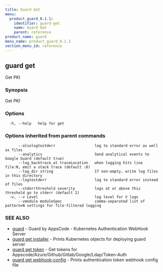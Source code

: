 ```yaml
---
title: Guard Get
menu:
  product_guard_0.1.1:
    identifier: guard-get
    name: Guard Get
    parent: reference
product_name: guard
menu_name: product_guard_0.1.1
section_menu_id: reference
---
```

## guard get

Get PKI

### Synopsis

Get PKI

### Options

```
  -h, --help   help for get
```

### Options inherited from parent commands

```
      --alsologtostderr                  log to standard error as well as files
      --analytics                        Send analytical events to Google Guard (default true)
      --log_backtrace_at traceLocation   when logging hits line file:N, emit a stack trace (default :0)
      --log_dir string                   If non-empty, write log files in this directory
      --logtostderr                      log to standard error instead of files
      --stderrthreshold severity         logs at or above this threshold go to stderr (default 2)
  -v, --v Level                          log level for V logs
      --vmodule moduleSpec               comma-separated list of pattern=N settings for file-filtered logging
```

### SEE ALSO

* [guard](/products/guard/0.1.1/reference/guard)	 - Guard by AppsCode - Kubernetes Authentication WebHook Server
* [guard get installer](/products/guard/0.1.1/reference/guard_get_installer)	 - Prints Kubernetes objects for deploying guard server
* [guard get token](/products/guard/0.1.1/reference/guard_get_token)	 - Get tokens for Appscode/Azure/Github/Gitlab/Google/Ldap/Token-Auth
* [guard get webhook-config](/products/guard/0.1.1/reference/guard_get_webhook-config)	 - Prints authentication token webhook config file

